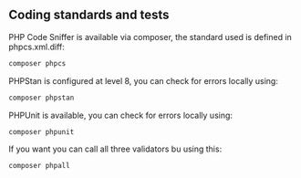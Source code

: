 ## Coding standards and tests

PHP Code Sniffer is available via composer, the standard used is defined in phpcs.xml.diff:
````bash
composer phpcs
````

PHPStan is configured at level 8, you can check for errors locally using:
`````bash
composer phpstan
`````

PHPUnit is available, you can check for errors locally using:
`````bash
composer phpunit
`````

If you want you can call all three validators bu using this:
`````bash
composer phpall
`````